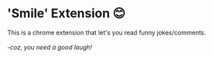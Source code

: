 # 'Smile' Extension 😊

<p>This is a chrome extension that let's you read funny jokes/comments.<br><br> <i>  -coz, you need a good laugh!</i></p>
